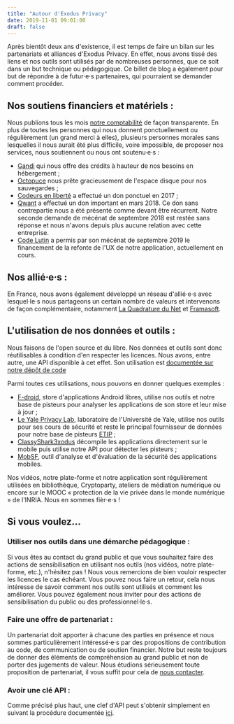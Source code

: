 ```yaml
---
title: "Autour d'Exodus Privacy"
date: 2019-11-01 09:01:00
draft: false
---
```


Après bientôt deux ans d'existence, il est temps de faire un bilan sur les partenariats et alliances d'Exodus Privacy. En effet, nous avons tissé des liens et nos outils sont utilisés par de nombreuses personnes, que ce soit dans un but technique ou pédagogique. Ce billet de blog a également pour but de répondre à de futur⋅e⋅s partenaires, qui pourraient se demander comment procéder.

## Nos soutiens financiers et matériels :

Nous publions tous les mois [notre comptabilité](/fr/post/comptabilite-2019-2020/) de façon transparente. En plus de toutes les personnes qui nous donnent ponctuellement ou régulièrement (un grand merci à elles), plusieurs personnes morales sans lesquelles il nous aurait été plus difficile, voire impossible, de proposer nos services, nous soutiennent ou nous ont soutenu·e·s  :

* [Gandi](https://news.gandi.net/fr/2019/09/gandi-soutient-exodus-privacy/) qui nous offre des crédits à hauteur de nos besoins en hébergement ;
* [Octopuce](https://www.octopuce.fr/) nous prête gracieusement de l'espace disque pour nos sauvegardes ;
* [Codeurs en liberté](https://www.codeursenliberté.fr/) a effectué un don ponctuel en 2017 ;
* [Qwant](https://www.qwant.com/) a effectué un don important en mars 2018. Ce don sans contrepartie nous a été présenté comme devant être récurrent. Notre seconde demande de mécénat de septembre 2018 est restée sans réponse et nous n'avons depuis plus aucune relation avec cette entreprise.
* [Code Lutin](http://www.codelutin.com/) a permis par son mécénat de septembre 2019 le financement de  la refonte de l'UX de notre application, actuellement en cours.

## Nos allié⋅e⋅s :

En France, nous avons également développé un réseau d'allié⋅e⋅s avec lesquel⋅le⋅s nous partageons un certain nombre de valeurs et intervenons de façon complémentaire, notamment [La Quadrature du Net](https://www.laquadrature.net/) et [Framasoft](https://framasoft.org). 

## L'utilisation de nos données et outils : 

 Nous faisons de l'open source et du libre. Nos données et outils sont donc réutilisables à condition d'en respecter les licences. Nous avons, entre autre, une API disponible à cet effet. Son utilisation est [documentée sur notre dépôt de code](https://github.com/Exodus-Privacy/exodus/blob/v1/doc/api.md) 
 
Parmi toutes ces utilisations, nous pouvons en donner quelques exemples :

* [F-droid](https://f-droid.org/), store d'applications Android libres, utilise nos outils et notre base de pisteurs pour analyser les applications de son store et leur mise à jour ;
* [Le Yale Privacy Lab](https://privacylab.yale.edu/), laboratoire de l'Université de Yale, utilise nos outils pour ses cours de sécurité et reste le principal fournisseur de données pour notre base de pisteurs [ETIP](https://etip.exodus-privacy.eu.org/) ;
* [ClassyShark3xodus](https://f-droid.org/en/packages/com.oF2pks.classyshark3xodus/) décompile les applications directement sur le mobile puis utilise notre API pour détecter les pisteurs ;
* [MobSF](https://github.com/MobSF/Mobile-Security-Framework-MobSF), outil d'analyse et d'évaluation de la sécurité des applications mobiles.

Nos vidéos, notre plate-forme et notre application sont régulièrement utilisées en bibliothèque, Cryptoparty, ateliers de médiation numérique ou encore sur le MOOC « protection de la vie privée dans le monde numérique » de l'INRIA. Nous en sommes fièr⋅e⋅s !

## Si vous voulez…

### Utiliser nos outils dans une démarche pédagogique :

Si vous êtes au contact du grand public et que vous souhaitez faire des actions de sensibilisation en utilisant nos outils (nos vidéos, notre plate-forme, etc.), n'hésitez pas ! Nous vous remercions de bien vouloir respecter les licences le cas échéant. Vous pouvez nous faire un retour, cela nous intéresse de savoir comment nos outils sont utilisés et comment les améliorer. Vous pouvez également nous inviter pour des actions de sensibilisation du public ou des professionnel·le·s.

### Faire une offre de partenariat :

Un partenariat doit apporter à chacune des parties en présence et nous sommes particulièrement intéressé⋅e⋅s par des propositions de contribution au code, de communication ou de soutien financier. Notre but reste toujours de donner des éléments de compréhension au grand public et non de porter des jugements de valeur.
Nous étudions sérieusement toute proposition de partenariat, il vous suffit pour cela de [nous contacter](/fr/page/who/).

### Avoir une clé API :

Comme précisé plus haut, une clef d'API peut s'obtenir simplement en suivant la procédure documentée [ici](https://github.com/Exodus-Privacy/exodus/blob/v1/doc/api.md).



